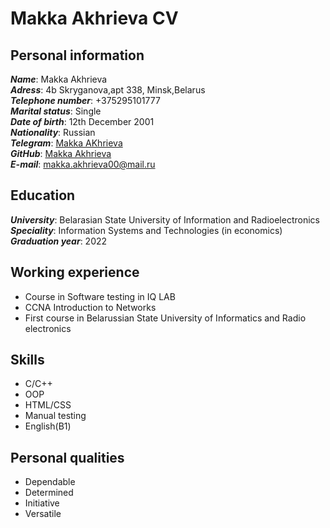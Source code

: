# Makka Akhrieva CV
## Personal information
***Name***: Makka Akhrieva  
***Adress***: 4b Skryganova,apt 338, Minsk,Belarus  
***Telephone number***: +375295101777  
***Marital status***: Single  
***Date of birth***: 12th December 2001  
***Nationality***: Russian  
***Telegram***: [Makka AKhrieva](https://t.me/Martina_Kart)  
***GitHub***: [Makka Akhrieva](https://github.com/MakkaAkhrieva)  
***E-mail***: <makka.akhrieva00@mail.ru>   
## Education
***University***: Belarasian State University of Information and Radioelectronics  
***Speciality***: Information Systems and Technologies (in economics)  
***Graduation year***: 2022
## Working experience
- Course in Software testing in IQ LAB  
- CCNA Introduction to Networks  
- First course in Belarussian State University of Informatics and Radio electronics
## Skills  
- C/C++
- OOP  
- HTML/CSS
- Manual testing 
- English(B1)  
## Personal qualities  
- Dependable  
- Determined  
- Initiative  
- Versatile  

